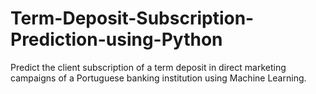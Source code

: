 # Term-Deposit-Subscription-Prediction-using-Python
Predict the client subscription of a term deposit in direct marketing campaigns of a Portuguese banking institution using Machine Learning.
